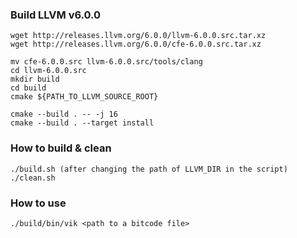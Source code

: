 ### Build LLVM v6.0.0
```
wget http://releases.llvm.org/6.0.0/llvm-6.0.0.src.tar.xz
wget http://releases.llvm.org/6.0.0/cfe-6.0.0.src.tar.xz

mv cfe-6.0.0.src llvm-6.0.0.src/tools/clang
cd llvm-6.0.0.src
mkdir build
cd build
cmake ${PATH_TO_LLVM_SOURCE_ROOT}

cmake --build . -- -j 16
cmake --build . --target install
```

### How to build & clean
```
./build.sh (after changing the path of LLVM_DIR in the script)
./clean.sh
```

### How to use
```
./build/bin/vik <path to a bitcode file>
```
